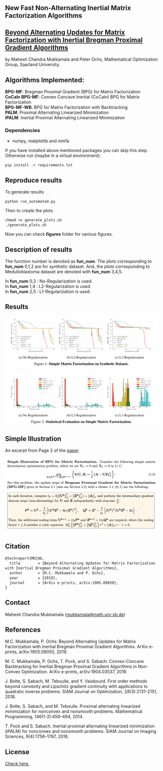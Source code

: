 ## New Fast Non-Alternating Inertial Matrix Factorization Algorithms

## [Beyond Alternating Updates for Matrix Factorization with Inertial Bregman Proximal Gradient Algorithms](https://arxiv.org/abs/1905.09050) 
by Mahesh Chandra Mukkamala and Peter Ochs, Mathematical Optimization Group, Saarland University.

## Algorithms Implemented:

**BPG-MF**: Bregman Proximal Gradient (BPG) for  Matrix Factorization  
**CoCaIn BPG-MF**: Convex Concave Inertial (CoCaIn) BPG for Matrix Factorization  
**BPG-MF-WB**: BPG for Matrix Factorization with Backtracking  
**PALM**: Proximal Alternating Linearized Minimization  
**iPALM**: Inertial Proximal Alternating Linearized Minimization  

### Dependencies
- numpy, matplotlib and nimfa

If you have installed above mentioned packages you can skip this step. Otherwise run  (maybe in a virtual environment):

    pip install -r requirements.txt

## Reproduce results

To generate results 

    python run_automated.py 

Then to create the plots
    
    chmod +x generate_plots.sh
    ./generate_plots.sh

Now you can check **figures** folder for various figures. 

## Description of results

The function number is denoted as **fun_num**. The plots corresponding to **fun_num**  0,1,2 are for synthetic dataset. And, the plots corresponding to Medulloblastoma dataset are denoted with **fun_num**  3,4,5.

In **fun_num**  0,3 : No-Regularization is used.  
In **fun_num**  1,4 : L2-Regularization is used.  
In **fun_num**  2,5 : L1-Regularization is used.  


## Results

![results](results2.png)

## Simple Illustration
An excerpt from Page 2 of the [paper](https://arxiv.org/abs/1905.09050). 

![simple example](simple_example.png)

## Citation

    @techreport{MO19b,
      title        = {Beyond Alternating Updates for Matrix Factorization with Inertial Bregman Proximal Gradient Algorithms},
      author       = {M.C. Mukkamala and P. Ochs},
      year         = {2019},
      journal      = {ArXiv e-prints, arXiv:1905.09050},
    }


## Contact 
Mahesh Chandra Mukkamala (mukkamala@math.uni-sb.de)


## References



M.C. Mukkamala, P. Ochs: Beyond Alternating Updates for Matrix Factorization with Inertial Bregman Proximal Gradient Algorithms. ArXiv e-prints, arXiv:1905.09050, 2019. 

M. C. Mukkamala, P. Ochs, T. Pock, and S. Sabach: Convex-Concave Backtracking for Inertial Bregman Proximal Gradient Algorithms in Non-Convex Optimization. ArXiv e-prints, arXiv:1904.03537, 2019.

J. Bolte, S. Sabach, M. Teboulle, and Y. Vaisbourd. First order methods beyond convexity and Lipschitz gradient continuity with applications to quadratic inverse problems. SIAM Journal on Optimization, 28(3):2131–2151, 2018.

J. Bolte, S. Sabach, and M. Teboulle. Proximal alternating linearized minimization for nonconvex and nonsmooth problems. Mathematical Programming, 146(1-2):459–494, 2014.

T. Pock and S. Sabach. Inertial proximal alternating linearized minimization (iPALM) for nonconvex and nonsmooth problems. SIAM Journal on Imaging Sciences, 9(4):1756–1787, 2016.

## License

[Check here.](LICENSE)





